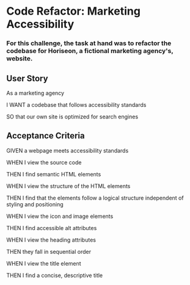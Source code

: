 # Code Refactor: Marketing Accessibility 
### For this challenge, the task at hand was to refactor the codebase for Horiseon, a fictional marketing agency's, website. 

## User Story

As a marketing agency

I WANT a codebase that follows accessibility standards

SO that our own site is optimized for search engines



## Acceptance Criteria

GIVEN a webpage meets accessibility standards

WHEN I view the source code

THEN I find semantic HTML elements

WHEN I view the structure of the HTML elements

THEN I find that the elements follow a logical structure independent of styling and positioning

WHEN I view the icon and image elements

THEN I find accessible alt attributes

WHEN I view the heading attributes

THEN they fall in sequential order

WHEN I view the title element

THEN I find a concise, descriptive title
